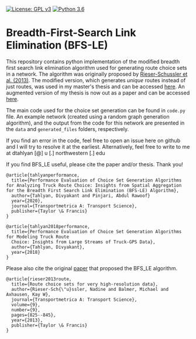 [![License: GPL v3](https://img.shields.io/badge/License-GPLv3-blue.svg)](https://www.gnu.org/licenses/gpl-3.0)
[![Python 3.6](https://img.shields.io/badge/python-3.7-blue.svg)](https://www.python.org/downloads/release/python-370/)


# Breadth-First-Search Link Elimination (BFS-LE)
This repository contains python implementation of the modified breadth first search link elimination algorithm used for generating route choice sets in a network. The algorithm was originally proposed by [Rieser-Schussler et al. (2013)](https://www.tandfonline.com/doi/full/10.1080/18128602.2012.671383). The modified version, which generates *unique* routes instead of just routes, was used in my master's thesis and can be accessed [here](https://scholarcommons.usf.edu/etd/7649/). An augmented version of my thesis is now out as a paper and can be accessed [here](https://www.tandfonline.com/doi/full/10.1080/23249935.2020.1725790). 

The main code used for the choice set generation can be found in ```code.py``` file. An example network (created using a random graph generation algorithm), and the output from the code for this network are presented in the ```data``` and ```generated_files``` folders, respectively. 

If you find an error in the code, feel free to open an issue here on github and I will try to resolve it at the earliest. Alternatively, feel free to write to me at  dtahlyan [@] u [.] northwestern [.] edu


If you find BFS_LE useful, please cite the paper and/or thesis. Thank you!

```
@article{tahlyanperformance,
  title={Performance Evaluation of Choice Set Generation Algorithms for Analyzing Truck Route Choice: Insights from Spatial Aggregation for the Breadth First Search Link Elimination (BFS-LE) Algorithm},
  author={Tahlyan, Divyakant and Pinjari, Abdul Rawoof}
  year={2020},
  journal={Transportmetrica A: Transport Science},
  publisher={Taylor \& Francis}
}
```


```
@article{tahlyan2018performance,
  title={Performance Evaluation of Choice Set Generation Algorithms for Modeling Truck Route 
  Choice: Insights from Large Streams of Truck-GPS Data},
  author={Tahlyan, Divyakant},
  year={2018}
}
```

Please also cite the original [paper](https://www.tandfonline.com/doi/full/10.1080/18128602.2012.671383) that proposed the BFS_LE algorithm. 
```
@article{rieser2013route,
  title={Route choice sets for very high-resolution data},
  author={Rieser-Sch{\"u}ssler, Nadine and Balmer, Michael and Axhausen, Kay W},
  journal={Transportmetrica A: Transport Science},
  volume={9},
  number={9},
  pages={825--845},
  year={2013},
  publisher={Taylor \& Francis}
}
```
